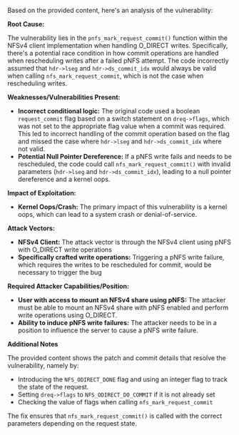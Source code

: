 Based on the provided content, here's an analysis of the vulnerability:

**Root Cause:**

The vulnerability lies in the `pnfs_mark_request_commit()` function within the NFSv4 client implementation when handling O_DIRECT writes. Specifically, there's a potential race condition in how commit operations are handled when rescheduling writes after a failed pNFS attempt. The code incorrectly assumed that `hdr->lseg` and `hdr->ds_commit_idx` would always be valid when calling `nfs_mark_request_commit`, which is not the case when rescheduling writes.

**Weaknesses/Vulnerabilities Present:**

*   **Incorrect conditional logic:** The original code used a boolean `request_commit` flag based on a switch statement on `dreq->flags`, which was not set to the appropriate flag value when a commit was required. This led to incorrect handling of the commit operation based on the flag and missed the case where `hdr->lseg` and `hdr->ds_commit_idx` where not valid.
*   **Potential Null Pointer Dereference:** If a pNFS write fails and needs to be rescheduled, the code could call `nfs_mark_request_commit()` with invalid parameters (`hdr->lseg` and `hdr->ds_commit_idx`), leading to a null pointer dereference and a kernel oops.

**Impact of Exploitation:**

*   **Kernel Oops/Crash:** The primary impact of this vulnerability is a kernel oops, which can lead to a system crash or denial-of-service.

**Attack Vectors:**

*   **NFSv4 Client:** The attack vector is through the NFSv4 client using pNFS with O_DIRECT write operations
*   **Specifically crafted write operations:** Triggering a pNFS write failure, which requires the writes to be rescheduled for commit, would be necessary to trigger the bug

**Required Attacker Capabilities/Position:**

*   **User with access to mount an NFSv4 share using pNFS:** The attacker must be able to mount an NFSv4 share with pNFS enabled and perform write operations using O_DIRECT.
*   **Ability to induce pNFS write failures:** The attacker needs to be in a position to influence the server to cause a pNFS write failure.

**Additional Notes**

The provided content shows the patch and commit details that resolve the vulnerability, namely by:

*   Introducing the `NFS_ODIRECT_DONE` flag and using an integer flag to track the state of the request.
*   Setting `dreq->flags` to `NFS_ODIRECT_DO_COMMIT` if it is not already set
*   Checking the value of flags when calling `nfs_mark_request_commit`

The fix ensures that `nfs_mark_request_commit()` is called with the correct parameters depending on the request state.